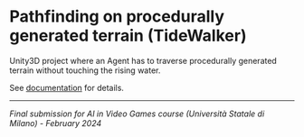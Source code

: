 # Pathfinding on procedurally generated terrain (TideWalker)
Unity3D project where an Agent has to traverse procedurally generated terrain without touching the rising water.

See [documentation](./Documentation/Documentation.md) for details.

---
*Final submission for AI in Video Games course (Università Statale di Milano) - February 2024*

